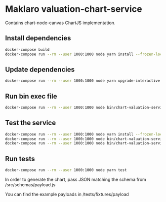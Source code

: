 # Maklaro valuation-chart-service

Contains chart-node-canvas ChartJS implementation.

## Install dependencies

```bash
docker-compose build
docker-compose run --rm --user 1000:1000 node yarn install --frozen-lockfile
```

## Update dependencies
```bash
docker-compose run --rm --user 1000:1000 node yarn upgrade-interactive --latest
```

## Run bin exec file

```bash
docker-compose run --rm --user 1000:1000 node bin/chart-valuation-service [json]
```

## Test the service

```bash
docker-compose run --rm --user 1000:1000 node yarn install --frozen-lockfile
docker-compose run --rm --user 1000:1000 node bin/chart-valuation-service < tests/fixtures/payloads/one_line.json > chart_1.png
docker-compose run --rm --user 1000:1000 node bin/chart-valuation-service < tests/fixtures/payloads/two_lines.json > chart_2.png
```

## Run tests

```bash
docker-compose run --rm --user 1000:1000 node yarn test
```

In order to generate the chart, pass JSON matching the schema from /src/schemas/payload.js

You can find the example payloads in /tests/fixtures/payload
